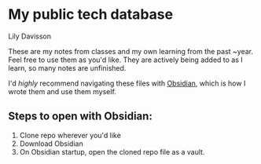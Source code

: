 # My public tech database
Lily Davisson

These are my notes from classes and my own learning from the past ~year. Feel free to use them as you'd like. They are actively being added to as I learn, so many notes are unfinished. 

I'd *highly* recommend navigating these files with [Obsidian](https://obsidian.md/), which is how I wrote them and use them myself.

## Steps to open with Obsidian:
1. Clone repo wherever you'd like
2. Download Obsidian
3. On Obsidian startup, open the cloned repo file as a vault.
